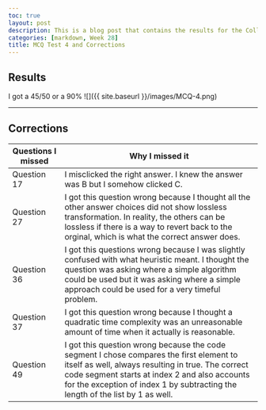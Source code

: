 ```yaml
---
toc: true
layout: post
description: This is a blog post that contains the results for the Collegeboard MCQ Test 4 and its corrections
categories: [markdown, Week 28]
title: MCQ Test 4 and Corrections
---
```

## Results
I got a 45/50 or a 90%
![]({{ site.baseurl }}/images/MCQ-4.png)

---

## Corrections
| Questions I missed | Why I missed it |
|-|-|
| Question 17 | I misclicked the right answer. I knew the answer was B but I somehow clicked C. |
| Question 27 | I got this question wrong because I thought all the other answer choices did not show lossless transformation. In reality, the others can be lossless if there is a way to revert back to the orginal, which is what the correct answer does. |
| Question 36 | I got this questions wrong because I was slightly confused with what heuristic meant. I thought the question was asking where a simple algorithm could be used but it was asking where a simple approach could be used for a very timeful problem. |
| Question 37 | I got this question wrong because I thought a quadratic time complexity was an unreasonable amount of time when it actually is reasonable. |
| Question 49 | I got this question wrong because the code segment I chose compares the first element to itself as well, always resulting in true. The correct code segment starts at index 2 and also accounts for the exception of index 1 by subtracting the length of the list by 1 as well. |
